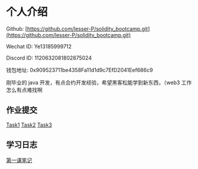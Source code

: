 # 个人介绍

Github: [https://github.com/lesser-P/solidity_bootcamp.git](https://github.com/lesser-P/solidity_bootcamp.git)

Wechat ID: Ye13185999712

Discord ID: 1120632081802875024

钱包地址: 0x909523711be4358Fa11d1d9c7EfD2041Eef686c9

刚毕业的 java 开发，有点合约开发经验，希望黑客松能学到新东西，（web3 工作怎么有点难找啊

## 作业提交

[Task1](/members/lesser-P/task1/Task.md#task-1)
[Task2](/members/lesser-P/task2/Task.md#task-1)
[Task3](/members/lesser-P/task3/Task.md#task-1)

## 学习日志

[第一课笔记](journal/1.md)
